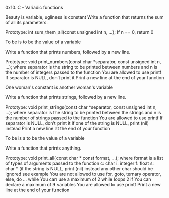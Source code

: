 0x10. C - Variadic functions



Beauty is variable, ugliness is constant Write a function that returns the sum of all its parameters.

Prototype: int sum_them_all(const unsigned int n, ...); If n == 0, return 0



To be is to be the value of a variable

Write a function that prints numbers, followed by a new line.



Prototype: void print_numbers(const char *separator, const unsigned int n, ...); where separator is the string to be printed between numbers and n is the number of integers passed to the function You are allowed to use printf If separator is NULL, don’t print it Print a new line at the end of your function



One woman's constant is another woman's variable

Write a function that prints strings, followed by a new line.



Prototype: void print_strings(const char *separator, const unsigned int n, ...); where separator is the string to be printed between the strings and n is the number of strings passed to the function You are allowed to use printf If separator is NULL, don’t print it If one of the string is NULL, print (nil) instead Print a new line at the end of your function



To be is a to be the value of a variable

Write a function that prints anything.



Prototype: void print_all(const char * const format, ...); where format is a list of types of arguments passed to the function c: char i: integer f: float s: char * (if the string is NULL, print (nil) instead any other char should be ignored see example You are not allowed to use for, goto, ternary operator, else, do ... while You can use a maximum of 2 while loops 2 if You can declare a maximum of 9 variables You are allowed to use printf Print a new line at the end of your function
